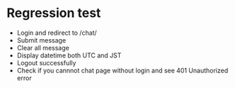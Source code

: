 # Regression test
- Login and redirect to /chat/
- Submit message
- Clear all message
- Display datetime both UTC and JST
- Logout successfully
- Check if you cannnot chat page without login and see 401 Unauthorized error
